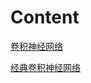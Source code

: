 # Content

[卷积神经网络](https://www.cnblogs.com/54hys/p/12325944.html)

[经典卷积神经网络](https://www.cnblogs.com/54hys/p/12333708.html#title5)

